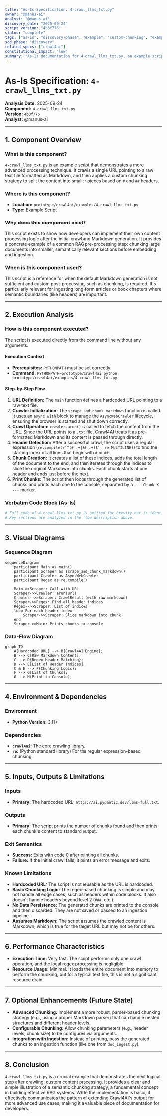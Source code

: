 ```yaml
---
title: "As-Is Specification: 4-crawl_llms_txt.py"
owner: "@manus-ai"
analyst: "@manus-ai"
discovery_date: "2025-09-24"
script_version: "4b3f776"
status: "complete"
tags: ["as-is", "discovery-phase", "example", "custom-chunking", "examples-layer", "tier-4"]
sdd_phase: "discovery"
related_specs: ["crawl4ai"]
constitutional_impact: "low"
summary: "As-Is documentation for 4-crawl_llms_txt.py, an example script that crawls a raw text file and demonstrates a custom chunking strategy based on Markdown headers."
---
```


# As-Is Specification: `4-crawl_llms_txt.py`

**Analysis Date:** 2025-09-24  
**Component:** `4-crawl_llms_txt.py`  
**Version:** `4b3f776`  
**Analyst:** @manus-ai  

---

## 1. Component Overview

### **What is this component?**
`4-crawl_llms_txt.py` is an example script that demonstrates a more advanced processing technique. It crawls a single URL pointing to a raw text file formatted as Markdown, and then applies a custom chunking strategy to split the content into smaller pieces based on `#` and `##` headers.

### **Where is this component?**
- **Location:** `prototype/crawl4ai/examples/4-crawl_llms_txt.py`
- **Type:** Example Script

### **Why does this component exist?**
This script exists to show how developers can implement their own content processing logic after the initial crawl and Markdown generation. It provides a concrete example of a common RAG pre-processing step: chunking large documents into smaller, semantically relevant sections before embedding and ingestion.

### **When is this component used?**
This script is a reference for when the default Markdown generation is not sufficient and custom post-processing, such as chunking, is required. It's particularly relevant for ingesting long-form articles or book chapters where semantic boundaries (like headers) are important.

---

## 2. Execution Analysis

### **How is this component executed?**
The script is executed directly from the command line without any arguments.

#### **Execution Context**
- **Prerequisites:** `PYTHONPATH` must be set correctly.
- **Command:** `PYTHONPATH=prototype/crawl4ai python prototype/crawl4ai/examples/4-crawl_llms_txt.py`

#### **Step-by-Step Flow**
1.  **URL Definition:** The `main` function defines a hardcoded URL pointing to a raw text file.
2.  **Crawler Initialization:** The `scrape_and_chunk_markdown` function is called. It uses an `async with` block to manage the `AsyncWebCrawler` lifecycle, ensuring the browser is started and shut down correctly.
3.  **Crawl Operation:** `crawler.arun()` is called to fetch the content from the URL. Since the URL points to a `.txt` file, Crawl4AI treats it as pre-formatted Markdown and its content is passed through directly.
4.  **Header Detection:** After a successful crawl, the script uses a regular expression (`re.compile(r'^(# .+|## .+)$', re.MULTILINE)`) to find the starting index of all lines that begin with `#` or `##`.
5.  **Chunk Creation:** It creates a list of these indices, adds the total length of the document to the end, and then iterates through the indices to slice the original Markdown into chunks. Each chunk starts at one header and ends just before the next.
6.  **Print Chunks:** The script then loops through the generated list of chunks and prints each one to the console, separated by a `--- Chunk X ---` marker.

### **Verbatim Code Block (As-Is)**
```python
# Full code of 4-crawl_llms_txt.py is omitted for brevity but is identical to the version in the repository at commit 4b3f776
# Key sections are analyzed in the flow description above.
```

---

## 3. Visual Diagrams

### **Sequence Diagram**
```mermaid
sequenceDiagram
    participant Main as main()
    participant Scraper as scrape_and_chunk_markdown()
    participant Crawler as AsyncWebCrawler
    participant Regex as re.compile()

    Main->>Scraper: Call with URL
    Scraper->>Crawler: arun(url)
    Crawler-->>Scraper: CrawlResult (with raw markdown)
    Scraper->>Regex: Find all header indices
    Regex-->>Scraper: List of indices
    loop For each header index
        Scraper->>Scraper: Slice markdown into chunk
    end
    Scraper->>Main: Prints chunks to console
```

### **Data-Flow Diagram**
```mermaid
graph TD
    A[Hardcoded URL] --> B{Crawl4AI Engine};
    B --> C[Raw Markdown Content];
    C --> D{Regex Header Matching};
    D --> E[List of Header Indices];
    C & E --> F{Chunking Logic};
    F --> G[List of Chunks];
    G --> H(Print to Console);
```

---

## 4. Environment & Dependencies

### **Environment**
- **Python Version:** 3.11+

### **Dependencies**
- **`crawl4ai`:** The core crawling library.
- **`re`:** (Python standard library) For the regular expression-based chunking.

---

## 5. Inputs, Outputs & Limitations

### **Inputs**
- **Primary:** The hardcoded URL: `https://ai.pydantic.dev/llms-full.txt`.

### **Outputs**
- **Primary:** The script prints the number of chunks found and then prints each chunk's content to standard output.

### **Exit Semantics**
- **Success:** Exits with code 0 after printing all chunks.
- **Failure:** If the initial crawl fails, it prints an error message and exits.

### **Known Limitations**
- **Hardcoded URL:** The script is not reusable as the URL is hardcoded.
- **Basic Chunking Logic:** The regex-based chunking is simple and may not handle all edge cases, such as headers within code blocks. It also doesn't handle headers beyond level 2 (`###`, etc.).
- **No Data Persistence:** The generated chunks are printed to the console and then discarded. They are not saved or passed to an ingestion pipeline.
- **Assumes Markdown:** The script assumes the crawled content is Markdown, which is true for the target URL but may not be for others.

---

## 6. Performance Characteristics

- **Execution Time:** Very fast. The script performs only one crawl operation, and the local regex processing is negligible.
- **Resource Usage:** Minimal. It loads the entire document into memory to perform the chunking, but for a typical text file, this is not a significant resource drain.

---

## 7. Optional Enhancements (Future State)

- **Advanced Chunking:** Implement a more robust, parser-based chunking strategy (e.g., using a proper Markdown parser) that can handle nested structures and different header levels.
- **Configurable Chunking:** Allow chunking parameters (e.g., header levels, chunk size) to be configured via arguments.
- **Integration with Ingestion:** Instead of printing, pass the generated chunks to an ingestion function (like one from `doc_ingest.py`).

---

## 8. Conclusion

`4-crawl_llms_txt.py` is a crucial example that demonstrates the next logical step after crawling: custom content processing. It provides a clear and simple illustration of a semantic chunking strategy, a fundamental concept in building effective RAG systems. While the implementation is basic, it effectively communicates the pattern of extending Crawl4AI's output for more advanced use cases, making it a valuable piece of documentation for developers.

